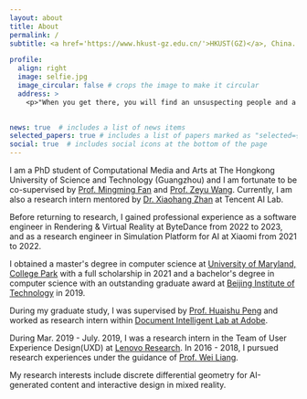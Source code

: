 ```yaml
---
layout: about
title: About
permalink: /
subtitle: <a href='https://www.hkust-gz.edu.cn/'>HKUST(GZ)</a>, China.

profile:
  align: right
  image: selfie.jpg
  image_circular: false # crops the image to make it circular
  address: >
    <p>"When you get there, you will find an unsuspecting people and a spacious land that God has put into your hands, a land that lacks nothing whatever" (Judges. 18:10).</p>
    

news: true  # includes a list of news items
selected_papers: true # includes a list of papers marked as "selected={true}"
social: true  # includes social icons at the bottom of the page
---
```


I am a PhD student of Computational Media and Arts at The Hongkong University of Science and Technology (Guangzhou) and I am fortunate to be co-supervised by [Prof. Mingming Fan](https://www.mingmingfan.com/) and [Prof. Zeyu Wang](https://cislab.hkust-gz.edu.cn/members/zeyu-wang/). Currently, I am also a research intern mentored by [Dr. Xiaohang Zhan](https://xiaohangzhan.github.io/) at Tencent AI Lab.

Before returning to research, I gained professional experience as a software engineer in Rendering & Virtual Reality at ByteDance from 2022 to 2023, and as a research engineer in Simulation Platform for AI at Xiaomi from 2021 to 2022.

I obtained a master's degree in computer science at [University of Maryland, College Park](https://www.umd.edu/) with a full scholarship in 2021 and a bachelor's degree in computer science with an outstanding graduate award at [Beijing Institute of Technology](https://english.bit.edu.cn/) in 2019.

During my graduate study, I was supervised by [Prof. Huaishu Peng](http://smartlab.cs.umd.edu/) and worked as research intern within [Document Intelligent Lab at Adobe](https://research.adobe.com/research/document-intelligence/). 

During Mar. 2019 - July. 2019,  I was a research intern in the Team of User Experience Design(UXD) at [Lenovo Research](https://research.lenovo.com/webapp/view_English/index.html). In 2016 - 2018, I pursued research experiences under the guidance of [Prof. Wei Liang](https://liangwei-bit.github.io/web/).
 
My research interests include discrete differential geometry for AI-generated content and interactive design in mixed reality.

<!---
Write your biography here. Tell the world about yourself. Link to your favorite [subreddit](http://reddit.com). You can put a picture in, too. The code is already in, just name your picture `prof_pic.jpg` and put it in the `img/` folder.
Put your address / P.O. box / other info right below your picture. You can also disable any these elements by editing `profile` property of the YAML header of your `_pages/about.md`. Edit `_bibliography/papers.bib` and Jekyll will render your [publications page](/al-folio/publications/) automatically.
Link to your social media connections, too. This theme is set up to use [Font Awesome icons](http://fortawesome.github.io/Font-Awesome/) and [Academicons](https://jpswalsh.github.io/academicons/), like the ones below. Add your Facebook, Twitter, LinkedIn, Google Scholar, or just disable all of them.
-->